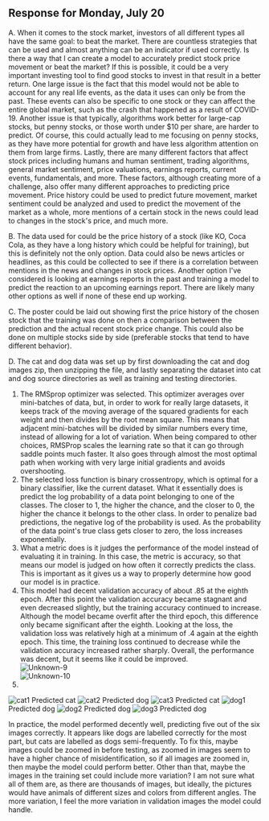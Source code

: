 ## Response for Monday, July 20
A. When it comes to the stock market, investors of all different types all have the same goal: to beat the market. There are countless strategies that can be used and almost anything can be an indicator if used correctly. Is there a way that I can create a model to accurately predict stock price movement or beat the market? If this is possible, it could be a very important investing tool to find good stocks to invest in that result in a better return. One large issue is the fact that this model would not be able to account for any real life events, as the data it uses can only be from the past. These events can also be specific to one stock or they can affect the entire global market, such as the crash that happened as a result of COVID-19. Another issue is that typically, algorithms work better for large-cap stocks, but penny stocks, or those worth under $10 per share, are harder to predict. Of course, this could actually lead to me focusing on penny stocks, as they have more potential for growth and have less algorithm attention on them from large firms. Lastly, there are many different factors that affect stock prices including humans and human sentiment, trading algorithms, general market sentiment, price valuations, earnings reports, current events, fundamentals, and more. These factors, although creating more of a challenge, also offer many different approaches to predicting price movement. Price history could be used to predict future movement, market sentiment could be analyzed and used to predict the movement of the market as a whole, more mentions of a certain stock in the news could lead to changes in the stock's price, and much more. 

B. The data used for could be the price history of a stock (like KO, Coca Cola, as they have a long history which could be helpful for training), but this is definitely not the only option. Data could also be news articles or headlines, as this could be collected to see if there is a correlation between mentions in the news and changes in stock prices. Another option I've considered is looking at earnings reports in the past and training a model to predict the reaction to an upcoming earnings report. There are likely many other options as well if none of these end up working.

C. The poster could be laid out showing first the price history of the chosen stock that the training was done on then a comparison between the prediction and the actual recent stock price change. This could also be done on multiple stocks side by side (preferable stocks that tend to have different behavior).

D. The cat and dog data was set up by first downloading the cat and dog images zip, then unzipping the file, and lastly separating the dataset into cat and dog source directories as well as training and testing directories.  
1.  The RMSprop optimizer was selected. This optimizer averages over mini-batches of data, but, in order to work for really large datasets, it keeps track of the moving average of the squared gradients for each weight and then divides by the root mean square. This means that adjacent mini-batches will be divided by similar numbers every time, instead of allowing for a lot of variation. When being compared to other choices, RMSProp scales the learning rate so that it can go through saddle points much faster. It also goes through almost the most optimal path when working with very large initial gradients and avoids overshooting.  
2.  The selected loss function is binary crossentropy, which is optimal for a binary classifier, like the current dataset. What it essentially does is predict the log probability of a data point belonging to one of the classes. The closer to 1, the higher the chance, and the closer to 0, the higher the chance it belongs to the other class. In order to penalize bad predictions, the negative log of the probability is used. As the probability of the data point's true class gets closer to zero, the loss increases exponentially.  
3.  What a metric does is it judges the performance of the model instead of evaluating it in training. In this case, the metric is accuracy, so that means our model is judged on how often it correctly predicts the class. This is important as it gives us a way to properly determine how good our model is in practice.  
4. This model had decent validation accuracy of about .85 at the eighth epoch. After this point the validation accuracy became stagnant and even decreased slightly, but the training accuracy continued to increase. Although the model became overfit after the third epoch, this difference only became significant after the eighth. Looking at the loss, the validation loss was relatively high at a minimum of .4 again at the eighth epoch. This time, the training loss continued to decrease while the validation accuracy increased rather sharply. Overall, the performance was decent, but it seems like it could be improved.  
![Unknown-9](https://user-images.githubusercontent.com/67922851/88001974-61701d80-cacf-11ea-8f5a-7bd5e01c59ae.png)  
![Unknown-10](https://user-images.githubusercontent.com/67922851/88001980-6339e100-cacf-11ea-8e8a-1bc71f13c6ec.png)   
5.  
![cat1](https://user-images.githubusercontent.com/67922851/88005603-c3348580-cad7-11ea-8875-caf46b6442a0.jpeg)
Predicted cat
![cat2](https://user-images.githubusercontent.com/67922851/88005605-c3cd1c00-cad7-11ea-80f9-20090c4f4ed9.jpeg)
Predicted dog
![cat3](https://user-images.githubusercontent.com/67922851/88005606-c465b280-cad7-11ea-9691-ddf209f41ceb.jpeg)
Predicted cat
![dog1](https://user-images.githubusercontent.com/67922851/88005608-c4fe4900-cad7-11ea-8d3a-34061e87bd8a.jpeg)
Predicted dog
![dog2](https://user-images.githubusercontent.com/67922851/88005610-c596df80-cad7-11ea-979b-9e048df98ebc.jpeg)
Predicted dog
![dog3](https://user-images.githubusercontent.com/67922851/88005612-c62f7600-cad7-11ea-95b8-d04df3b659bb.jpeg)
Predicted dog  

In practice, the model performed decently well, predicting five out of the six images correctly. It appears like dogs are labelled correctly for the most part, but cats are labelled as dogs semi-frequently. To fix this, maybe images could be zoomed in before testing, as zoomed in images seem to have a higher chance of misidentification, so if all images are zoomed in, then maybe the model could perform better. Other than that, maybe the images in the training set could include more variation? I am not sure what all of them are, as there are thousands of images, but ideally, the pictures would have animals of different sizes and colors from different angles. The more variation, I feel the more variation in validation images the model could handle.
